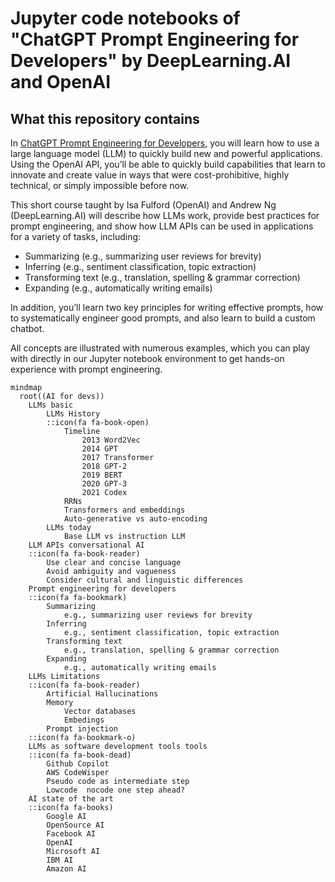 # Jupyter code notebooks of "ChatGPT Prompt Engineering for Developers" by DeepLearning.AI and OpenAI

## What this repository contains

In [ChatGPT Prompt Engineering for Developers](https://www.deeplearning.ai/short-courses/chatgpt-prompt-engineering-for-developers/),
you will learn how to use a large language model (LLM) to quickly build new and powerful applications. Using the OpenAI
API, you’ll be able to quickly build capabilities that learn to innovate and create value in ways that were
cost-prohibitive, highly technical, or simply impossible before now.

This short course taught by Isa Fulford (OpenAI) and Andrew Ng (DeepLearning.AI) will describe how LLMs work, provide
best practices for prompt engineering, and show how LLM APIs can be used in applications for a variety of tasks,
including:

- Summarizing (e.g., summarizing user reviews for brevity)
- Inferring (e.g., sentiment classification, topic extraction)
- Transforming text (e.g., translation, spelling & grammar correction)
- Expanding (e.g., automatically writing emails)

In addition, you’ll learn two key principles for writing effective prompts, how to systematically engineer good prompts,
and also learn to build a custom chatbot.

All concepts are illustrated with numerous examples, which you can play with directly in our Jupyter notebook
environment to get hands-on experience with prompt engineering.

```mermaid
mindmap
  root((AI for devs))
    LLMs basic
        LLMs History
        ::icon(fa fa-book-open)
            Timeline
                2013 Word2Vec
                2014 GPT
                2017 Transformer
                2018 GPT-2
                2019 BERT
                2020 GPT-3
                2021 Codex
            RRNs
            Transformers and embeddings
            Auto-generative vs auto-encoding
        LLMs today
            Base LLM vs instruction LLM
    LLM APIs conversational AI
    ::icon(fa fa-book-reader)
        Use clear and concise language
        Avoid ambiguity and vagueness
        Consider cultural and linguistic differences
    Prompt engineering for developers
    ::icon(fa fa-bookmark)
        Summarizing
            e.g., summarizing user reviews for brevity
        Inferring
            e.g., sentiment classification, topic extraction
        Transforming text
            e.g., translation, spelling & grammar correction
        Expanding
            e.g., automatically writing emails
    LLMs Limitations
    ::icon(fa fa-book-reader)
        Artificial Hallucinations
        Memory
            Vector databases
            Embedings
        Prompt injection
    ::icon(fa fa-bookmark-o)
    LLMs as software development tools tools
    ::icon(fa fa-book-dead)
        Github Copilot
        AWS CodeWisper
        Pseudo code as intermediate step
        Lowcode  nocode one step ahead?
    AI state of the art
    ::icon(fa fa-books)
        Google AI
        OpenSource AI
        Facebook AI
        OpenAI
        Microsoft AI
        IBM AI
        Amazon AI
```
